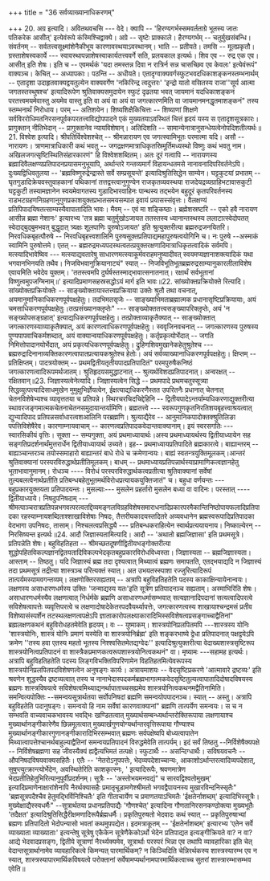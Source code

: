 +++
title = "36 सर्वव्याख्यानाधिकरणम्"

+++
20. अग्र इत्यादि। अवितथवचसि --- वेदे। क्वापि -- 'हिरण्यगर्भस्समवर्तताग्रे भूतस्य जातः पतिकरेक आसीत्' इत्येवंरूपे कंस्मिश्चिद्वाक्ये। अग्रे -- सृष्टेः प्राक्काले। हैरण्यगर्भम् -- चतुर्मुखसंबन्धि। संवर्तनम् -- सर्वतत्त्वसूक्ष्मांशेनैकीभूय कारणावस्थयाऽवस्थानम्। भाति -- प्रतीयते। तमसि -- मूलप्रकृतौ। ग्रस्ताशेषस्वकार्ये --- स्वावस्थापन्नाशेषस्वाकार्यतत्त्ववर्गे सति, प्रलयकाल इत्यर्थः। शिव एव -- रुद्र एक एव। आसीत् इति शेषः। इति च -- एवमर्थकं 'यदा तमस्तन्न दिवा न रात्रिर्न सन्न चासच्छिव एव केवलः' इत्येवंरूपं" वाक्यञ्च। केचित् -- अध्यापकाः। पठन्ति -- अधीयते। एतादृग्वाक्यवर्गस्फुटभवदधिकाशङ्कनस्तम्भनार्थम् -- एतादृशा उदाहृतवाक्यद्वयतुल्येन वाक्यवर्गेण 'नकिरिन्द्र त्वदुत्तरः' 'इन्द्रो यातो वसितस्य राजा''सूर्य आत्मा जगतस्तस्थुषश्च' इत्यादिरूपेण श्रुतिवाक्यसमुदायेन स्फुटं दृढतया भवत् जायमानं यदधिकाशङ्कनं परतत्त्वमयमेवास्तु अयमेव वास्तु इति वा अयं वा अयं वा जगत्कारणमिति वा जायमानमनद्धृतमाशङ्कनं" तस्य स्तम्भनार्थं निरोधाय। परम् -- अतिशयेन। शिष्यशिक्षैकिचित्तः -- शिष्याणां शिक्षणे सर्वविररोधिमतनिरसनपूर्वकपरतत्त्वविद्योपपादने एकं मुख्यतयाऽवस्थितं चित्तं हृदयं यस्य स एतादृशसूत्रकारः। प्रागुक्तान् नीतिभेदान् -- प्रागुक्तानेव न्यायविशेषान्। अतिदिशति -- सामान्येनात्रानुसन्धेयत्वेनोपदिशतीत्यर्थः॥21. विश्वेश इत्यादि। श्रीपतिर्विश्वेशश्चेत् -- श्रीमन्नारायण एव जगत्स्वामिभूतः परमात्मा यदि। असौ -- नारायणः। त्राणमात्राधिकारी कथं भवतु -- जगद्रक्षणमात्राधिकृतस्रिमूर्तिमध्यस्थो विष्णुः कथं भवतु नाम। अखिलजगत्सृष्टिस्थितिसंहारकारणं" हि विश्वेशशब्दितम्। अतः दूरं गत्वापि -- नारायणस्य ब्रह्मादिवैलक्षण्यप्रतिपादनप्रयासमनुभूयापि, अर्थान्तरे गन्तव्यमार्गं विहायन्धतमसे नानावनादिपरिवर्तनेऽपि। दुःख्यद्विधिवतुलया -- 'ब्रह्मविष्णुरुद्रेन्द्रास्ते सर्वे सम्प्रसूयन्ते' इत्यादिश्रुतिसिद्धेन साम्येन। घट्टकुटयां प्रभातम् -- घृतगुडादिक्रेयवस्तुवाहकानां पथिकानां तत्तद्वस्त्वानुगुण्येन राजकृतव्यवस्थया राजदेयद्रव्यग्राहिभटावासकुटी घट्टकुटी तस्यामज्ञानेन स्वयमेवागतस्य गुडादिभारवाहिनः पान्थस्य तद्भयेन बहुदूरं कृतपरिवर्तनस्य राडभटग्रहणनिग्रहणानुगुणप्रकाशयुक्तप्रभातसमयसम्पात इवायं प्रयासस्संवृत्तः। वैलक्षण्यं प्रतिपिपादयिषतत्साम्यस्यैवापातादिति भावः। मैवम् -- एवं मा शङ्किष्ठाः। ब्रह्मेशस्रष्टरि -- एको हवै नारायण आसीन्न ब्रह्मा नेशानः' इत्यारभ्य 'तत्र ब्रह्मा चतुर्मुखोऽजायत ततस्तस्य ध्यानान्तस्थस्य ललाटात्स्वेदोपतत् स्वेदाद्बुद्बुमभवत् बुद्धुदात् त्र्यक्षः शूलपाणिः पुरुषोऽजायत' इति श्रुत्युक्तरीत्या ब्रह्मरुद्रजनयितरि। निरवधिकबृहत्पौरुषे -- निरवधिबृहत्त्वशालिनि पुरुषसूक्तप्रतिपाद्यमहापुरुषत्वयोगिनि च। नः पुरुषे --अस्माकं स्वामिनि पुरुषोत्तमे। एतत् -- ब्रह्मरुद्रमध्यपदस्थत्वतत्प्रयुक्तरक्षणादिमात्राधिकृतत्वादिकं सर्वमपि। मत्स्यादिभावेष्विव --- मत्स्याद्यवतारेषु साधारणमत्स्याकूर्मवराहमनुष्यादीवत् स्वयमप्यज्ञानाशक्त्यादिकं यथा भगवानभिनयति तथैव। निजविभवानुक्रियानाट्यं" स्यात् -- निजविभूतिभूतब्रह्मरुद्रसाम्यानुकारलीलाविशेष एवायमिति भवेदेव युक्तम्। 'ततस्त्वमपि दुर्घर्षस्तस्माद्भावात्सनातनात्। रक्षार्थं सर्वभूतानां विष्णुत्वमुपजग्मिनाम्॥' इत्यादिप्रमाणसहस्रसद्धोऽयं मार्ग इति भावः॥22. सांख्योक्तप्रक्रियोक्ते रित्यादि। सांख्योक्तप्रक्रियोक्तेः -- साङ्ख्योक्तायास्तत्त्वप्रक्रियाया उक्तेः श्रुतौ तथा वचनात्, अयमानुमानिकाधिकरणपूर्वपक्षहेतुः। तदभिमतसृजेः -- साङ्ख्याभिमताब्रह्मात्मक प्रधानासृष्टिप्रक्रियायाः, अयं चमसाधिकरणपूर्वपक्षहेतुः।तत्प्रसंख्यानक्लृप्तेः" --- साङ्ख्योक्ततत्त्वसङ्ख्यापरिक्लृप्तेः, अयं 'न सङ्ख्योपसङ्ग्रहात्' इत्याद्यधिकरणपूर्वपक्षहेतुः। तत्प्रोक्ताव्याकृतैक्यात् -- साङ्ख्योक्तात् जगत्कारणस्याव्याकृतैक्यात्, अयं कारणत्वाधिकरणपूर्वपक्षहेतुः। स्ववृजिनवचनात् -- जगत्कारणस्य पुरुषस्य पुण्यपापवाचिकर्मशब्दात्, अयं वाक्यान्वयाधिकरणपूर्वपक्षहेतुः। कर्तृप्रकृत्योर्भेदात् -- जगति निमित्तोपादानयोर्भेदात्, अयं प्रकृत्यधिकरणपूर्वपक्षहेतुः। द्रुहिणशिवमुखानेकहेतुश्रुतेश्च --- ब्रह्मरुद्रादिनानाव्यक्तिकारणत्वापातप्रत्यायकश्रुतेश्च हेतोः। अयं सर्वव्याख्यानाधिकरणपूर्वपक्षहेतुः। क्षिप्तम् -- प्रतिक्षिप्तम्। पादत्रयोक्तम् -- प्रथमद्वितीयतृतीयपादप्रतिपादितं" परमपुरुषैकनिष्ठं जगत्कारणत्वादिरूपमर्थजातम्। श्रुतिहृदयसमुद्धाटनात् -- श्रुत्यर्थविशदप्रतिपादनात्। अन्वरक्षत् -- रक्षितवान्॥23. जिज्ञास्यत्वेनेत्यादि। जिज्ञास्यत्वेन सिद्धे -- प्रथमपादे प्रथमचतुस्सूत्र्या सिद्धव्युत्पत्त्यादिसाधमुखेन मुमुक्षुभिर्ज्ञेयत्वेन, ईक्षत्याद्यधिकरणैस्तत उपरितनैः प्रधानात् चेतनात् चेतनविशेषेभ्यश्च व्यावृत्ततया च प्रतिपन्ने। स्थिरचरचिदचिद्देहिनि -- द्वितीयपादेऽन्तर्याम्यधिकरणाद्युक्तरीत्या स्थावरजङ्गमात्मकचेतनाचेतनसमुदायान्तर्यामिणि। ब्रह्मतत्त्वे --- स्वरूपगुणकृतनिरतिशयबृहत्त्वाश्रयत्वात् द्युभ्यादिपाद प्रतिपन्नसर्वाधारत्वशआलिनि परब्रह्मणि। श्रुत्याद्यैरेव -- आनुमानिकपादोक्तक्श्रुतिलिङा पपत्तिविशेषैरेव। कारणाम्नायवाचाम् -- कारणत्वप्रतिपादकवेदान्तवाक्यानाम्। इयं स्वरसगतिः --- स्वारसिकीयं वृत्तिः। सूक्ता -- सम्यगुक्ता, अयं प्रथमाध्यायार्थः।अस्य प्रथमाध्यायर्थस्य द्वितीयाध्यायेन सह सङ्गतिप्रदर्शनार्थंमुत्तरार्धेन द्वितीयाध्यायार्थ उच्यते। इह-- प्रथमाध्यायप्रतिपादिते ब्रह्मकारत्वे। बाह्यान्तरम् -- बाह्यञ्चान्तरञ्च तयोस्समाहारो बाह्यान्तरं बाधे रोधे च क्रमेणान्वयः। बाह्यं स्वतन्त्रयुक्तिमूलकम्।आन्तरं श्रुतिवाक्यानां परस्परविरुद्धार्थप्रतीतिमूलकम्। बाधम् -- प्रथमाध्यायप्रतिपन्नार्थस्याप्रामाणिकत्वज्ञानहेतु भूताभावानुमानम्। रोधञ्च ---- विरोधं परस्परविरुद्धार्थकत्वप्रतीत्या श्रुतिवाक्यानां सर्वेषां तुल्यबलत्वेनार्थप्रतीति प्रतिबन्धबहेतुभूतमर्थविरोधप्रत्यायकयुक्तिजातं" च। बहुधा वर्णयन्तः --- बहुप्रकारयुक्तयता प्रतिपादयन्तः। मुसल्याः--- मुसलेन प्रहर्तारो मुसलेन बध्या वा वादिनः। परस्तात् ---- द्वितीयाध्याये। निषदुपनिषदाम् --- श्रीमत्पाञ्चरात्रप्रतिपन्नभगवत्परत्वतद्दिव्यमङ्गलविग्रहविशेषसमाराधनादिप्रकारपरमैकान्तिनिष्ठोपायफलादिप्रतिपादका रहस्याम्नायशब्दिताश्शाखाविशेषाः निषदः, तैत्तरीयकादयस्तदितरे अव्यवधानेन ब्रह्मस्वरूपादिप्रतिपादका वेदभागा उपनिषदः, तासाम्। निश्चलत्वप्रसिद्ध्यै --- प्रतिबन्धकराहित्येन स्वार्थप्रत्ययायनाय। निष्काल्येरन् -- निरसिष्यन्त इत्यर्थः॥24. आदौ जिज्ञास्यतामित्यादि। आदौ -- 'अथातो ब्रह्मजिज्ञासा' इति प्रथमसूत्रे। प्रतिपन्नेति शेषः। बहुविहतिहता -- श्रीमच्छतदूषणीद्वितीयभङ्गोक्तरीत्या शुद्धोपहितविकल्पज्ञानद्वितयतादिविकल्पभेदकृतबहुप्रकारविरोधविध्वस्ता। जिज्ञास्यता -- ब्रह्मजिज्ञास्यता। आस्ताम् -- तिष्ठतु। यदि जिज्ञास्यं ब्रह्म तदा दृश्यत्वात् मिथ्यात्वं ब्रह्मणः समापतति, एतद्भयाद्यदि न जिज्ञास्यं तदा प्रथमसूत्रं तद्रीत्या शास्त्रञ्च परित्यक्तं स्यात्। अत उभयतस्स्पाशा रज्जुरित्यादिरूपं तात्पर्यमस्यामवगन्तव्यम्। लक्षणोक्तिरसह्यताम् -- अत्रापि बहुविहतिहतेति पदस्य काकाक्षिन्यायेनान्वयः। लक्षणस्य असाधारणधर्मस्य उक्तिः 'जन्माद्यस्य यतः'इति सूत्रेण प्रतिपादनञ्च सह्यताम्। अस्माभिरिति शेषः। असाधारणधर्मस्यैव लक्षणत्वात् निर्धर्मके ब्रह्मणि असाधारणधर्मासम्भवात् सत्यज्ञानादिपदानां सत्यत्वादिपरत्वे सविशेषत्वापत्तेः व्यवृत्तिपरत्वे च लक्षणादोषादेकेतरपदवैयर्थ्यापत्तेः, जगत्कारणत्वस्य शाखायाश्चन्द्रमसं प्रतीव विशेष्यासंस्पर्शेन तटस्थलक्षणत्वपक्षेऽपि ज्ञाताकारोपलक्ष्याकारादिभिस्सविशेषत्वप्रसङ्गाच्चाद्वैतिनां" ब्रह्मलक्षणकथनं बहुविरोधहतमेवेति हृदयम्। वः -- युष्माकम्। शास्त्रयोनिप्रलपितमपि ---शास्त्रस्य योनिः 'शास्त्रयोनिः, शास्त्रं योनिः प्रमाणं यस्येति वा शास्त्रयोनिर्ब्रह्म' इति शङ्करभाष्ये द्वेधा प्रतिपादनात् पक्षद्वयेऽपि क्रमेण ''तस्य हवा एतस्य महतो भूतस्य निश्श्वसितमेतद्यग्वेदः'' इत्यादिश्रुत्युक्तरीत्या वेदाख्यशास्त्रसृष्टिरूप शास्त्रयोनित्वप्रतिपादनं वा शास्त्रैकप्रमाणकत्वरूपशास्त्रयोनित्वकथनं" वा। मृष्यामः ---सहामह इत्यर्थः। अत्रापि बहुविहतिहतेति पदस्य लिङ्गविभक्तिविपरिणामेन विहतिहतमित्येवरूपस्य शास्त्रयोनिप्रलपितपदविशेषणत्वेन अनुषङ्गः कार्यः। अत्रायमाशयः -- वेदसृष्टिप्रकरणे 'आत्मावारे द्रष्टव्यः' इति श्रवणेन शुद्धस्यैव द्रष्टव्यत्वात् तस्य च नानाभेदास्पदकर्मब्रह्मभागात्मकवेदसृष्टितुल्यत्वापातादिदोषादविषयस्य ब्रह्मणः शास्त्रविषयत्वे सविशेषत्वमिथ्याद्यनर्थापाताच्चसह्यमेव शास्त्रयोनित्वकथनमद्वैतिनामिति। समन्वित्यपोक्तिः --समन्वयसूत्रार्थतया सर्वोपनिषदां ब्रह्मणि समन्वयोपपादनञ्च। स्यात् -- अस्तु। अत्रापि बहुविहतेति पदानुषङ्गः। समन्वयो हि नाम सर्वेषां कारणवाक्यानां" ब्रह्मणि तात्पर्येण समन्वयः। स च न सम्भवति वाच्यवाचकभावस्य भवद्भिः खण्डितत्वात् मुख्यार्थसम्बन्ध्यर्थान्तरोक्तिरूपाया लक्षणायाश्च मुख्यार्थानङ्गीकारेणैव छिन्नमूलत्वात् मुख्यार्खगुणयोग्यर्थान्तरवृत्तिरूपाया गौण्याश्च मुख्यार्थानङ्गीकारगुणानङ्गीकारादिभिरसम्भवात् ब्रह्मणः सर्वपक्षेष्वपि बोध्यत्वापातेन मिथ्यात्वापत्तेश्चानर्थबाहुल्याद्वैतिनां समन्वयप्रतिपादनं विरुद्धमेवेति तात्पर्यम्। इदं सर्वं तिष्ठतु --निर्विशेषैक्यपक्षे -- निर्विशेषब्रह्मणा सह जीवस्यैक्यं ह्यद्वैत्यभिमतं तत्पक्षे। स्फुटार्थैः -- असन्दिग्धार्थैः। सविषयवचनैः --औपनिषदविषयवाक्यसहितैः। एतैः -- 'नेतरोऽनुपपत्तेः, भेदव्यपदेशाच्चान्यः, आकाशोऽर्थान्तरत्वादिव्यपदेशात्, सुषुप्त्युत्क्रान्त्योर्भेदेन, अवस्थितेरिति काशकृत्स्नः, ' इत्यादिरूपैः, श्रवणमात्रेण भेदप्रतीतिहेतुभिरित्यानुपूर्वीप्रदर्शनम्। सूत्रैः -- 'अस्तोभयमनवद्यं" च सारवद्विश्वतोमुखम्' इत्यादिप्रमाणेनाक्षारांशेनापि नैरर्थक्यासहैः प्रमातृचूडामणेश्श्रीमतो भगवद्वैपायनस्य मुखारविन्दनिस्सृतैः" 'ब्रह्मसूत्रपदैश्चैव हेतुमद्भिर्विनिश्चितैः' इति गीताचार्येण च प्रमाणतयाऽभिमतैः 'ईक्षतेर्नाशब्दम्' इत्यादिभिस्सूत्रैः। मुख्येक्षाद्यैस्स्वधर्मैः" --सूत्रार्थतया प्रधानप्रतिपाद्यैः 'गौणश्चेत्' इत्यादिना गौणतानिरसनकण्ठोक्त्या मुख्यभूतैः 'तदैक्षत' इत्यादिश्रुतिसिद्धैरीक्षमणादिरूपैर्ब्रह्मधर्मैः। प्रकृतिपुरुषतो भेदवादः कथं स्यात् -- प्रकृतिपुरुषाभ्यां ब्रह्मणः प्रतिपादितो भेदोपन्यासो भवतां कथमुपपद्येत। इदमत्राकूतम् -- 'ईक्षतेर्नाशब्दम्' इत्यारभ्य 'एतेन सर्वे व्याख्याता व्याख्याताः' इत्यन्तेषु सूत्रेषु एकैकेन सूत्रेणैकेकोऽर्थो भेदेन प्रतिपाद्यत इत्यङ्गीक्रियते वा? न वा? आद्ये भेदवादप्रसङ्गः, द्वितीये सूत्राणां नैरर्थ्यक्यमेव, सूत्रार्थाः परस्परं भिन्ना एव तथापि व्यावहारिका इति चेत् वेदान्तसूत्रार्थानामेव व्यावहारिकत्वे किमन्यत् पारमार्थिकम्? न किञ्चिदिति चेन्निरर्थकस्य शास्त्रस्यारम्भ एव न स्यात्, शास्त्रस्यापारमार्थिकविषयत्वे परोक्तानां सर्वेषामप्यर्थानामपारमार्थिकत्वाच्च सुतरां शास्त्रारम्भासम्भव एवेति॥